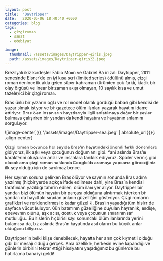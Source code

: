 ```yaml
---
layout: post
title:  "Daytripper"
date:   2020-06-06 18:40:40 +0200
categories: blog
tags:
  - çizgiroman
  - sanat
  - edebiyat

image: 
  thumbnail: /assets/images/Daytripper-giris.jpeg
  path: /assets/images/Daytripper-giris22.jpeg
---
```


Brezilyalı ikiz kardeşler Fábio Moon ve Gabriel Bá imzalı Daytripper, 2011 senesinde Eisner’de en iyi kısa seri (limited series) ödülünü almış, çizgi roman denince ilk akla gelen süper kahraman türünden çok farklı, klasik bir olay örgüsü ve linear bir zaman akışı olmayan, 10 sayılık kısa ve umut tazeleyici bir çizgi roman.

Bras ünlü bir yazarın oğlu ve rol model olarak gördüğü babası gibi kendisi de yazar olmak istiyor ve bir gazetede ölüm ilanları yazarak hayatını idame ettiriyor. Bras ölen insanların hayatlarıyla ilgili anlatılmaya değer bir şeyler bulmaya çalışırken bir yandan da kendi hayatını ve hayatının anlamını sorguluyor. 

![image-center]({{ '/assets/images/Daytripper-sea.jpeg' | absolute_url }}){: .align-center}

Çizgi roman boyunca her sayıda Bras’ın hayatındaki önemli farklı dönemlere gidiyoruz, ilk aşkı veya çocuğunun doğum anı gibi. Yani aslında Bras’ın karakterini oluşturan anlar ve insanlara tanıklık ediyoruz. Spoiler vermiş gibi olacak ama çizgi roman hakkında Google’da aramaya yapsanız göreceğiniz ilk şey olduğu için de sayılmaz bence. 

Her sayının sonuna gelirken Bras ölüyor ve sayının sonunda Bras adına yazılmış (hiçbir yerde açıkça ifade edilmese dahi, yine Bras’ın kendisi tarafından yazıldığı tahmin edilen) ölüm ilanı yer alıyor. Daytripper bir yandan bizi ölümün hayatın bir parçası olduğuna alıştırmak isterken bir yandan da hayattaki sıradan anların güzelliğini gösteriyor. Çizgi romanın grafikleri ve renklendirmesi o kadar güzel ki, Bras’ın yaşadığı tüm hisler de sayfada vücut buluyor. Gün batımının güzelliğine duyulan hayranlık, endişe, ebeveynin ölümü, aşk acısı, dostluk veya çocukluk anılarının saf mutluluğu...Bu hislerin hiçbirisi sayı sonundaki ölüm ilanlarında yerini bulamasa da, biz aslında Bras’ın hayatında asıl olanın bu küçük anlar olduğunu biliyoruz.

Daytripper’ın belki klişe denebilecek, hayatta her anın çok kıymetli olduğu gibi bir mesajı olduğu gerçek. Ama özellikle, herkesin evine kapandığı ve günlerin birbirini tekrar ettiği hissiyatını yaşadığımız bu günlerde bu hatırlatma bana iyi geldi!

